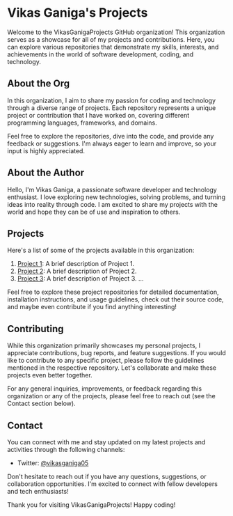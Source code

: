 # Vikas Ganiga's Projects

Welcome to the VikasGanigaProjects GitHub organization! This organization serves as a showcase for all of my projects and contributions. Here, you can explore various repositories that demonstrate my skills, interests, and achievements in the world of software development, coding, and technology.

## About the Org

In this organization, I aim to share my passion for coding and technology through a diverse range of projects. Each repository represents a unique project or contribution that I have worked on, covering different programming languages, frameworks, and domains.

Feel free to explore the repositories, dive into the code, and provide any feedback or suggestions. I'm always eager to learn and improve, so your input is highly appreciated.

## About the Author

Hello, I'm Vikas Ganiga, a passionate software developer and technology enthusiast. I love exploring new technologies, solving problems, and turning ideas into reality through code. I am excited to share my projects with the world and hope they can be of use and inspiration to others.

## Projects

Here's a list of some of the projects available in this organization:

1. [Project 1](link-to-project-1): A brief description of Project 1.
2. [Project 2](link-to-project-2): A brief description of Project 2.
3. [Project 3](link-to-project-3): A brief description of Project 3.
   ...

Feel free to explore these project repositories for detailed documentation, installation instructions, and usage guidelines, check out their source code, and maybe even contribute if you find anything interesting!

## Contributing

While this organization primarily showcases my personal projects, I appreciate contributions, bug reports, and feature suggestions. If you would like to contribute to any specific project, please follow the guidelines mentioned in the respective repository. Let's collaborate and make these projects even better together.

For any general inquiries, improvements, or feedback regarding this organization or any of the projects, please feel free to reach out (see the Contact section below).

## Contact

You can connect with me and stay updated on my latest projects and activities through the following channels:

- Twitter: [@vikasganiga05](https://twitter.com/vikasganiga05)

Don't hesitate to reach out if you have any questions, suggestions, or collaboration opportunities. I'm excited to connect with fellow developers and tech enthusiasts!

Thank you for visiting VikasGanigaProjects! Happy coding!
